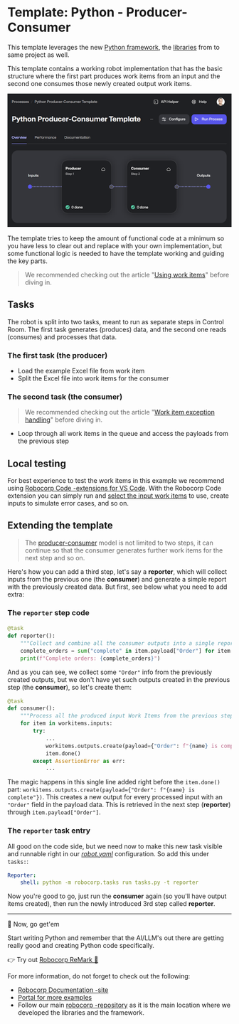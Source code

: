 # Template: Python - Producer-Consumer

This template leverages the new [Python framework](https://github.com/robocorp/robocorp), the [libraries](https://github.com/robocorp/robocorp/blob/master/docs/README.md#python-libraries) from to same project as well.

This template contains a working robot implementation that has the basic structure where the first part produces work items from an input and the second one consumes those newly created output work items.

![process.png](./docs/process.png)

The template tries to keep the amount of functional code at a minimum so you have less to clear out and replace with your own implementation, but some functional logic is needed to have the template working and guiding the key parts.

> We recommended checking out the article "[Using work items](https://robocorp.com/docs/development-guide/control-room/work-items)" before diving in.

## Tasks

The robot is split into two tasks, meant to run as separate steps in Control Room. The first task generates (produces) data, and the second one reads (consumes) and processes that data.

### The first task (the producer)

- Load the example Excel file from work item
- Split the Excel file into work items for the consumer

### The second task (the consumer)

> We recommended checking out the article "[Work item exception handling](https://robocorp.com/docs/development-guide/control-room/work-items#work-item-exception-handling)" before diving in.

- Loop through all work items in the queue and access the payloads from the previous step

## Local testing

For best experience to test the work items in this example we recommend using [Robocorp Code -extensions for VS Code](https://robocorp.com/docs/developer-tools/visual-studio-code/extension-features). With the Robocorp Code extension you can simply run and [select the input work items](https://robocorp.com/docs/developer-tools/visual-studio-code/extension-features#using-work-items) to use, create inputs to simulate error cases, and so on.

## Extending the template

> The [producer-consumer](https://en.wikipedia.org/wiki/Producer%E2%80%93consumer_problem) model is not limited to two steps, it can continue so that the consumer generates further work items for the next step and so on.

Here's how you can add a third step, let's say a **reporter**, which will collect inputs from the previous one (the **consumer**) and generate a simple report with the previously created data. But first, see below what you need to add extra:

### The `reporter` step code

```python
@task
def reporter():
    """Collect and combine all the consumer outputs into a single report."""
    complete_orders = sum("complete" in item.payload["Order"] for item in workitems.inputs)
    print(f"Complete orders: {complete_orders}")
```

And as you can see, we collect some `"Order"` info from the previously created outputs, but we don't have yet such outputs created in the previous step (the **consumer**), so let's create them:

```python
@task
def consumer():
    """Process all the produced input Work Items from the previous step."""
    for item in workitems.inputs:
        try:
            ...
            workitems.outputs.create(payload={"Order": f"{name} is complete"})
            item.done()
        except AssertionError as err:
            ...
```

The magic happens in this single line added right before the `item.done()` part: `workitems.outputs.create(payload={"Order": f"{name} is complete"})`. This creates a new output for every processed input with an `"Order"` field in the payload data. This is retrieved in the next step (**reporter**) through `item.payload["Order"]`.

### The `reporter` task entry

All good on the code side, but we need now to make this new task visible and runnable right in our [*robot.yaml*](./robot.yaml) configuration. So add this under `tasks:`:

```yaml
Reporter:
    shell: python -m robocorp.tasks run tasks.py -t reporter
```

Now you're good to go, just run the **consumer** again (so you'll have output items created), then run the newly introduced 3rd step called **reporter**.


----

🚀 Now, go get'em

Start writing Python and remember that the AI/LLM's out there are getting really good and creating Python code specifically.

👉 Try out [Robocorp ReMark 💬](https://chat.robocorp.com)

For more information, do not forget to check out the following:
- [Robocorp Documentation -site](https://robocorp.com/docs)
- [Portal for more examples](https://robocorp.com/portal)
- Follow our main [robocorp -repository](https://github.com/robocorp/robocorp) as it is the main location where we developed the libraries and the framework.